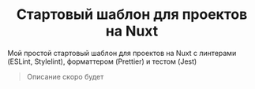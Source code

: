 <h1 align="center">Стартовый шаблон для проектов на Nuxt</h1>

Мой простой стартовый шаблон для проектов на Nuxt с линтерами (ESLint, Stylelint), форматтером (Prettier) и тестом (Jest)

> Описание скоро будет
